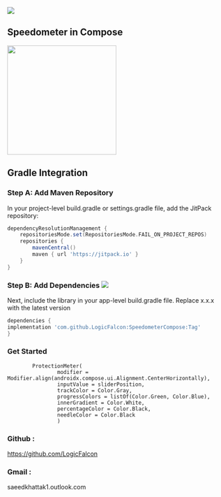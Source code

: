 [![](https://jitpack.io/v/LogicFalcon/SpeedometerCompose.svg)](https://jitpack.io/#LogicFalcon/SpeedometerCompose)

## Speedometer in Compose
<img src="https://github.com/user-attachments/assets/bc911d28-6de1-460d-91ae-b93fcffc2528" width="250" />


## Gradle Integration

### Step A: Add Maven Repository
In your project-level build.gradle or settings.gradle file, add the JitPack repository:

```groovy
dependencyResolutionManagement {
    repositoriesMode.set(RepositoriesMode.FAIL_ON_PROJECT_REPOS)
    repositories {
        mavenCentral()
        maven { url 'https://jitpack.io' }
    }
}
```

### Step B: Add Dependencies [![](https://jitpack.io/v/LogicFalcon/SpeedometerCompose.svg)](https://jitpack.io/#LogicFalcon/SpeedometerCompose)

Next, include the library in your app-level build.gradle file. Replace x.x.x with the latest version

```groovy
dependencies {
implementation 'com.github.LogicFalcon:SpeedometerCompose:Tag'
}
```

### Get Started

            ProtectionMeter(
                    modifier = Modifier.align(androidx.compose.ui.Alignment.CenterHorizontally),
                    inputValue = sliderPosition,
                    trackColor = Color.Gray,
                    progressColors = listOf(Color.Green, Color.Blue),
                    innerGradient = Color.White,
                    percentageColor = Color.Black,
                    needleColor = Color.Black
                    )


### Github : 
https://github.com/LogicFalcon

### Gmail :
saeedkhattak1.outlook.com


